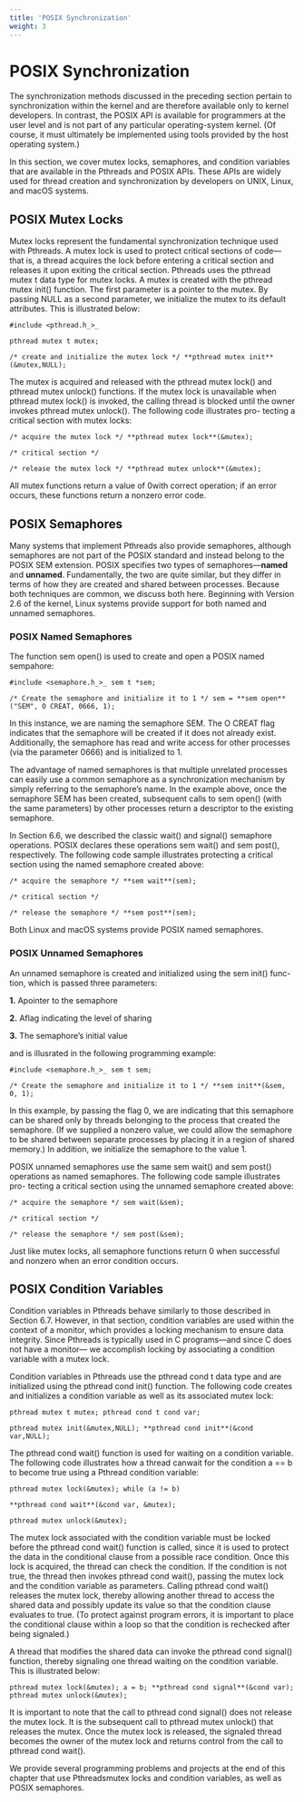 ```yaml
---
title: 'POSIX Synchronization'
weight: 3
---
```


# POSIX Synchronization

The synchronization methods discussed in the preceding section pertain to synchronization within the kernel and are therefore available only to kernel developers. In contrast, the POSIX API is available for programmers at the user level and is not part of any particular operating-system kernel. (Of course, it must ultimately be implemented using tools provided by the host operating system.)

In this section, we cover mutex locks, semaphores, and condition variables that are available in the Pthreads and POSIX APIs. These APIs are widely used for thread creation and synchronization by developers on UNIX, Linux, and macOS systems.

## POSIX Mutex Locks

Mutex locks represent the fundamental synchronization technique used with Pthreads. A mutex lock is used to protect critical sections of code—that is, a thread acquires the lock before entering a critical section and releases it upon exiting the critical section. Pthreads uses the pthread mutex t data type for mutex locks. A mutex is created with the pthread mutex init() function. The first parameter is a pointer to the mutex. By passing NULL as a second parameter, we initialize the mutex to its default attributes. This is illustrated below:  


```
#include <pthread.h_>_

pthread mutex t mutex;

/* create and initialize the mutex lock */ **pthread mutex init**(&mutex,NULL);
```
The mutex is acquired and released with the pthread mutex lock() and pthread mutex unlock() functions. If the mutex lock is unavailable when pthread mutex lock() is invoked, the calling thread is blocked until the owner invokes pthread mutex unlock(). The following code illustrates pro- tecting a critical section with mutex locks:
```
/* acquire the mutex lock */ **pthread mutex lock**(&mutex);

/* critical section */

/* release the mutex lock */ **pthread mutex unlock**(&mutex);
```
All mutex functions return a value of 0with correct operation; if an error occurs, these functions return a nonzero error code.

## POSIX Semaphores

Many systems that implement Pthreads also provide semaphores, although semaphores are not part of the POSIX standard and instead belong to the POSIX SEM extension. POSIX specifies two types of semaphores—**named** and **unnamed**. Fundamentally, the two are quite similar, but they differ in terms of how they are created and shared between processes. Because both techniques are common, we discuss both here. Beginning with Version 2.6 of the kernel, Linux systems provide support for both named and unnamed semaphores.

### POSIX Named Semaphores

The function sem open() is used to create and open a POSIX named sempahore:
```
#include <semaphore.h_>_ sem t *sem;

/* Create the semaphore and initialize it to 1 */ sem = **sem open**("SEM", O CREAT, 0666, 1);
```
In this instance, we are naming the semaphore SEM. The O CREAT flag indicates that the semaphore will be created if it does not already exist. Additionally, the semaphore has read and write access for other processes (via the parameter 0666) and is initialized to 1.

The advantage of named semaphores is that multiple unrelated processes can easily use a common semaphore as a synchronization mechanism by simply referring to the semaphore’s name. In the example above, once the semaphore SEM has been created, subsequent calls to sem open() (with the same parameters) by other processes return a descriptor to the existing semaphore.

In Section 6.6, we described the classic wait() and signal() semaphore operations. POSIX declares these operations sem wait() and sem post(), respectively. The following code sample illustrates protecting a critical section using the named semaphore created above:
```
/* acquire the semaphore */ **sem wait**(sem);

/* critical section */

/* release the semaphore */ **sem post**(sem);
```
Both Linux and macOS systems provide POSIX named semaphores.

### POSIX Unnamed Semaphores

An unnamed semaphore is created and initialized using the sem init() func- tion, which is passed three parameters:

**1.** Apointer to the semaphore

**2.** Aflag indicating the level of sharing

**3.** The semaphore’s initial value

and is illusrated in the following programming example:
```
#include <semaphore.h_>_ sem t sem;

/* Create the semaphore and initialize it to 1 */ **sem init**(&sem, 0, 1);
```
In this example, by passing the flag 0, we are indicating that this semaphore can be shared only by threads belonging to the process that created the semaphore. (If we supplied a nonzero value, we could allow the semaphore to be shared between separate processes by placing it in a region of shared memory.) In addition, we initialize the semaphore to the value 1.

POSIX unnamed semaphores use the same sem wait() and sem post() operations as named semaphores. The following code sample illustrates pro- tecting a critical section using the unnamed semaphore created above:  


```
/* acquire the semaphore */ sem wait(&sem);

/* critical section */

/* release the semaphore */ sem post(&sem);
```
Just like mutex locks, all semaphore functions return 0 when successful and nonzero when an error condition occurs.

## POSIX Condition Variables

Condition variables in Pthreads behave similarly to those described in Section 6.7. However, in that section, condition variables are used within the context of a monitor, which provides a locking mechanism to ensure data integrity. Since Pthreads is typically used in C programs—and since C does not have a monitor— we accomplish locking by associating a condition variable with a mutex lock.

Condition variables in Pthreads use the pthread cond t data type and are initialized using the pthread cond init() function. The following code creates and initializes a condition variable as well as its associated mutex lock:
```
pthread mutex t mutex; pthread cond t cond var;

pthread mutex init(&mutex,NULL); **pthread cond init**(&cond var,NULL);
```
The pthread cond wait() function is used for waiting on a condition variable. The following code illustrates how a thread canwait for the condition a == b to become true using a Pthread condition variable:
```
pthread mutex lock(&mutex); while (a != b)

**pthread cond wait**(&cond var, &mutex);

pthread mutex unlock(&mutex);
```
The mutex lock associated with the condition variable must be locked before the pthread cond wait() function is called, since it is used to protect the data in the conditional clause from a possible race condition. Once this lock is acquired, the thread can check the condition. If the condition is not true, the thread then invokes pthread cond wait(), passing the mutex lock and the condition variable as parameters. Calling pthread cond wait() releases the mutex lock, thereby allowing another thread to access the shared data and possibly update its value so that the condition clause evaluates to true. (To protect against program errors, it is important to place the conditional clause within a loop so that the condition is rechecked after being signaled.)  

A thread that modifies the shared data can invoke the pthread cond signal() function, thereby signaling one thread waiting on the condition variable. This is illustrated below:
```
pthread mutex lock(&mutex); a = b; **pthread cond signal**(&cond var); pthread mutex unlock(&mutex);
```
It is important to note that the call to pthread cond signal() does not release the mutex lock. It is the subsequent call to pthread mutex unlock() that releases the mutex. Once the mutex lock is released, the signaled thread becomes the owner of the mutex lock and returns control from the call to pthread cond wait().

We provide several programming problems and projects at the end of this chapter that use Pthreadsmutex locks and condition variables, as well as POSIX semaphores.